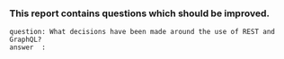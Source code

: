 ### This report contains questions which should be improved.

```
question: What decisions have been made around the use of REST and GraphQL?
answer  :  
```
